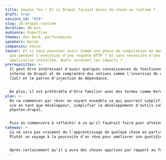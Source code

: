 ```yaml
---
title: Soyons fou ! Et si Drupal faisait moins de chose au runtime ?
draft: true
session_id: "#18"
slug: 18-drupal-runtime
duration: 40 min
audience: Expertise
themes: dev back, performances
speakers: beram
companies: ekino
teaser: Et si nous pouvions avoir comme une phase de compilation en amont plutôt
  que pendant l'exécution d'une requête HTTP ? Et sans nécessité d'une
  application installée. Quels seraient les impacts ?
prerequisites: >-
  Il peut être intéressant d'avoir quelques connaissances du fonctionnement
  interne de Drupal et de comprendre des notions comme l'inversion de contrôle
  (IoC) et le patron d'injection de dépendance.


  De plus, il est préférable d'être familier avec des termes comme Kernel ou compiler pass.
plan: >-
  On va commencer par rêver en voyant ensemble ce qui pourrait simplifier notre
  vie en tant que développeur, simplifier le développement d'outils comme
  phpstan-drupal.


  Puis on commencera à réfléchir à ce qu'il faudrait faire pour atteindre ce rêve. Que faudrait-il faire pour mettre à disposions de la communauté cela ? Quel serait ce chantier ?
takeway: >-
  Ça ne sera pas vraiment de l'apprentissage de quelque chose en particulier.
  Plutôt un voyage à la poursuite d'un rêve pour améliorer son quotidien.


  Après certainement qu'il y aura des choses apprises par rapport au fonctionnement interne de Drupal, ou encore sur la difficulté de certaines fonctionnalités dans phpstan-drupal.
---
```

